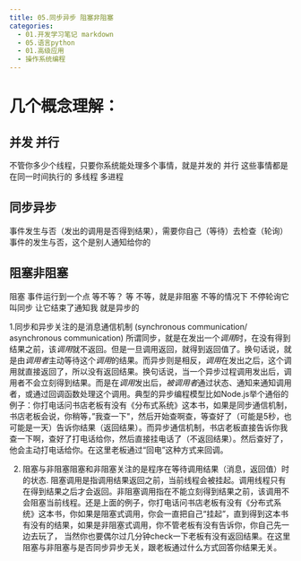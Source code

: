 ```yaml
---
title: 05.同步异步 阻塞非阻塞
categories:
  - 01.开发学习笔记 markdown
  - 05.语言python
  - 01.高级应用
  - 操作系统编程
---
```


# 几个概念理解：

## 并发 并行
不管你多少个线程，只要你系统能处理多个事情，就是并发的
并行 这些事情都是在同一时间执行的 多线程 多进程

## 同步异步 
事件发生与否（发出的调用是否得到结果），需要你自己（等待）去检查（轮询）
事件的发生与否，这个是别人通知给你的



## 阻塞非阻塞
阻塞 事件运行到一个点 等不等？ 等
不等，就是非阻塞 不等的情况下 不停轮询它叫同步 让它结束了通知我 就是异步的


1.同步和异步关注的是消息通信机制 (synchronous communication/ asynchronous communication)
所谓同步，就是在发出一个*调用*时，在没有得到结果之前，该*调用*就不返回。但是一旦调用返回，就得到返回值了。换句话说，就是由*调用者*主动等待这个*调用*的结果。而异步则是相反，*调用*在发出之后，这个调用就直接返回了，所以没有返回结果。换句话说，当一个异步过程调用发出后，调用者不会立刻得到结果。而是在*调用*发出后，*被调用者*通过状态、通知来通知调用者，或通过回调函数处理这个调用。典型的异步编程模型比如Node.js举个通俗的例子：你打电话问书店老板有没有《分布式系统》这本书，如果是同步通信机制，书店老板会说，你稍等，”我查一下"，然后开始查啊查，等查好了（可能是5秒，也可能是一天）告诉你结果（返回结果）。而异步通信机制，书店老板直接告诉你我查一下啊，查好了打电话给你，然后直接挂电话了（不返回结果）。然后查好了，他会主动打电话给你。在这里老板通过“回电”这种方式来回调。

2. 阻塞与非阻塞阻塞和非阻塞关注的是程序在等待调用结果（消息，返回值）时的状态.
阻塞调用是指调用结果返回之前，当前线程会被挂起。调用线程只有在得到结果之后才会返回。非阻塞调用指在不能立刻得到结果之前，该调用不会阻塞当前线程。还是上面的例子，你打电话问书店老板有没有《分布式系统》这本书，你如果是阻塞式调用，你会一直把自己“挂起”，直到得到这本书有没有的结果，如果是非阻塞式调用，你不管老板有没有告诉你，你自己先一边去玩了， 当然你也要偶尔过几分钟check一下老板有没有返回结果。在这里阻塞与非阻塞与是否同步异步无关，跟老板通过什么方式回答你结果无关。